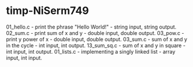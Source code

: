 # timp-NiSerm749
01_hello.c - print the phrase "Hello World!" - string input, string output.
02_sum.c - print sum of x and y - double input, double output.
03_pow.c - print y power of x - double input, double output.                      03_sum.c - sum of x and y in the cycle - int input, int output.
13_sum_sq.c - sum of x and y in square - int input, int output.                   01_lists.c - implementing a singly linked list - array input, int input.
